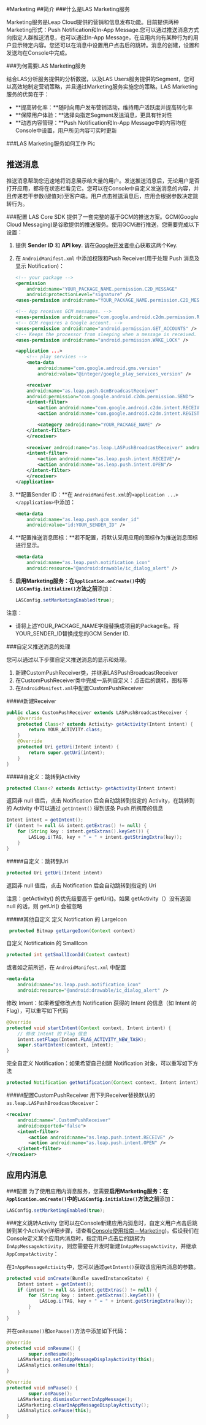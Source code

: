#Marketing
##简介
###什么是LAS Marketing服务

Marketing服务是Leap Cloud提供的营销和信息发布功能。目前提供两种Marketing形式：Push Notification和In-App Message.您可以通过推送消息方式向指定人群推送消息，也可以通过In-App Message，在应用内向有某种行为的用户显示特定内容。您还可以在消息中设置用户点击后的跳转。消息的创建，设置和发送均在Console中完成。

###为何需要LAS Marketing服务

结合LAS分析服务提供的分析数据，以及LAS Users服务提供的Segment，您可以高效地制定营销策略，并且通过Marketing服务实施您的策略。LAS Marketing服务的优势在于：


* **提高转化率：**随时向用户发布营销活动，维持用户活跃度并提高转化率
* **保障用户体验：**选择向指定Segment发送消息，更具有针对性
* **动态内容管理：**Push Notification和In-App Message中的内容均在Console中设置，用户所见内容可实时更新

###LAS Marketing服务如何工作
Pic

## 推送消息
推送消息帮助您迅速地将消息展示给大量的用户。发送推送消息后，无论用户是否打开应用，都将在状态栏看见它。您可以在Console中自定义发送消息的内容，并且传递若干参数(键值对)至客户端。用户点击推送消息后，应用会根据参数决定跳转行为。

###配置
LAS Core SDK 提供了一套完整的基于GCM的推送方案。GCM(Google Cloud Messaging)是谷歌提供的推送服务。使用GCM进行推送，您需要完成以下设置：

1. 提供 **Sender ID** 和 **API key**. 请在[Google开发者中心](..)获取这两个Key.
2. 在 `AndroidManifest.xml` 中添加权限和Push Receiver(用于处理 Push 消息及显示 Notification)：

	```xml
	<!-- your package -->
	<permission
	    android:name="YOUR_PACKAGE_NAME.permission.C2D_MESSAGE"
	    android:protectionLevel="signature" />
	<uses-permission android:name="YOUR_PACKAGE_NAME.permission.C2D_MESSAGE" />

	<!-- App receives GCM messages. -->
	<uses-permission android:name="com.google.android.c2dm.permission.RECEIVE" />
	<!-- GCM requires a Google account. -->
	<uses-permission android:name="android.permission.GET_ACCOUNTS" />
	<!-- Keeps the processor from sleeping when a message is received. -->
	<uses-permission android:name="android.permission.WAKE_LOCK" />

	<application ...>
	    <!-- play services -->
	    <meta-data
	        android:name="com.google.android.gms.version"
	        android:value="@integer/google_play_services_version" />

	    <receiver
	    android:name="as.leap.push.GcmBroadcastReceiver"
	    android:permission="com.google.android.c2dm.permission.SEND">
	    <intent-filter>
	        <action android:name="com.google.android.c2dm.intent.RECEIVE" />
	        <action android:name="com.google.android.c2dm.intent.REGISTRATION" />

	        <category android:name="YOUR_PACKAGE_NAME" />
	    </intent-filter>
	    </receiver>
	    
	    <receiver android:name="as.leap.LASPushBroadcastReceiver" android:exported="false">
	    <intent-filter>
	        <action android:name="as.leap.push.intent.RECEIVE"/>
	        <action android:name="as.leap.push.intent.OPEN"/>
	    </intent-filter>
		</receiver>
	</application>
	```
3. **配置Sender ID：**在 `AndroidManifest.xml`的`<application ...> </application>`中添加：

	```xml
	<meta-data
	    android:name="as.leap.push.gcm_sender_id"
	    android:value="id:YOUR_SENDER_ID" />
	```

4. **配置推送消息图标：**若不配置，将默认采用应用的图标作为推送消息图标进行显示。

	```xml
	<meta-data
	    android:name="as.leap.push.notification_icon"
	    android:resource="@android:drawable/ic_dialog_alert" />
	```
5. **启用Marketing服务：**在`Application.onCreate()`中的`LASConfig.initialize()`方法**之前**添加：

	```java
	LASConfig.setMarketingEnabled(true);
	```

注意：

* 请将上述YOUR\_PACKAGE\_NAME字段替换成项目的Package名。将YOUR\_SENDER\_ID替换成您的GCM Sender ID.

###自定义推送消息的处理

您可以通过以下步骤自定义推送消息的显示和处理。

1. 新建CustomPushReceiver类，并继承LASPushBroadcastReceiver
2. 在CustomPushReceiver类中完成一系列自定义：点击后的跳转，图标等
3. 在`AndroidManifest.xml`中配置CustomPushReceiver

#####新建Receiver

```java
public class CustomPushReceiver extends LASPushBroadcastReceiver {
	@Override
	protected Class<? extends Activity> getActivity(Intent intent) {
		return YOUR_ACTIVITY.class;
	}
	@Override
	protected Uri getUri(Intent intent) {
		return super.getUri(intent);
	}
}
```

#####自定义：跳转到Activity
```java
protected Class<? extends Activity> getActivity(Intent intent)
```

返回非 null 值后，点击 Notification 后会自动跳转到指定的 Activity，在跳转到的 Activity 中可以通过 `getIntent()` 得到该条 Push 所携带的信息

```java
Intent intent = getIntent();
if (intent != null && intent.getExtras() != null) {
    for (String key : intent.getExtras().keySet()) {
        LASLog.i(TAG, key + " = " + intent.getStringExtra(key));
    }
}
```

#####自定义：跳转到Uri
```java
protected Uri getUri(Intent intent)
```

返回非 null 值后，点击 Notification 后会自动跳转到指定的 Uri

注意：getActivity() 的优先级要高于 getUri()。如果 getActivity（）没有返回 null 的话，则 getUri() 会被忽略

#####其他自定义
定义 Notification 的 LargeIcon

```java
 protected Bitmap getLargeIcon(Context context)
```

自定义 Notificatioin 的 SmallIcon

```java
protected int getSmallIconId(Context context)
```

或者如之前所述，在 `AndroidManifest.xml` 中配置

```xml
<meta-data
    android:name="as.leap.push.notification_icon"
    android:resource="@android:drawable/ic_dialog_alert" />
```

修改 Intent：如果希望修改点击 Notification 获得的 Intent 的信息（如 Intent 的 Flag），可以重写如下代码

```java
@Override
protected void startIntent(Context context, Intent intent) {
	// 修改 Intent 的 Flag 信息
    intent.setFlags(Intent.FLAG_ACTIVITY_NEW_TASK);
    super.startIntent(context, intent);
}
```

完全自定义 Notification：如果希望自己创建 Notification 对象，可以重写如下方法

```java
protected Notification getNotification(Context context, Intent intent)
```

#####配置CustomPushReceiver
用下列Receiver替换默认的`as.leap.LASPushBroadcastReceiver`：

```xml
<receiver
    android:name=".CustomPushReceiver"
    android:exported="false">
    <intent-filter>
        <action android:name="as.leap.push.intent.RECEIVE" />
        <action android:name="as.leap.push.intent.OPEN" />
    </intent-filter>
</receiver>
```

## 应用内消息

###配置
为了使用应用内消息服务，您需要**启用Marketing服务：**在`Application.onCreate()`中的`LASConfig.initialize()`方法**之前**添加：

```java
LASConfig.setMarketingEnabled(true);
```

###定义跳转Activity
您可以在Console新建应用内消息时，自定义用户点击后跳转到某个Activity(详细步骤，请查看[Console使用指南－Marketing](。。))。假设我们在Console定义某个应用内消息时，指定用户点击后的跳转为`InAppMessageActivity`，则您需要在开发时新建`InAppMessageActivity`，并继承`AppCompatActivity`：

在`InAppMessageActivity`中，您可以通过`getIntent()`获取该应用内消息的参数。

```java
protected void onCreate(Bundle savedInstanceState) {
	Intent intent = getIntent();
	if (intent != null && intent.getExtras() != null) {
		for (String key : intent.getExtras().keySet()) {
			LASLog.i(TAG, key + " = " + intent.getStringExtra(key));
		}
	}
}
```

并在`onResume()`和`onPause()`方法中添加如下代码：

```java
@Override
protected void onResume() {
		super.onResume();
	LASMarketing.setInAppMessageDisplayActivity(this);
	LASAnalytics.onResume(this);
}

@Override
protected void onPause() {
		super.onPause();
	LASMarketing.dismissCurrentInAppMessage();
	LASMarketing.clearInAppMessageDisplayActivity();
	LASAnalytics.onPause(this);
}
```